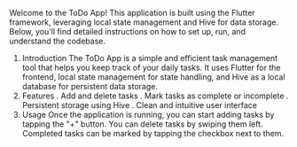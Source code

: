 Welcome to the ToDo App! This application is built using the Flutter framework, leveraging local state management and Hive for data storage. 
Below, you'll find detailed instructions on how to set up, run, and understand the codebase.

1. Introduction
 The ToDo App is a simple and efficient task management tool that helps you keep track of your daily tasks. It uses Flutter for the frontend, local state management for state handling,
 and Hive as a local database for persistent data storage.
2. Features
 . Add and delete tasks
 . Mark tasks as complete or incomplete
 . Persistent storage using Hive
 . Clean and intuitive user interface
3. Usage
 Once the application is running, you can start adding tasks by tapping the "+" button. You can delete tasks by swiping them left. Completed tasks can be marked by tapping the checkbox next to them.
